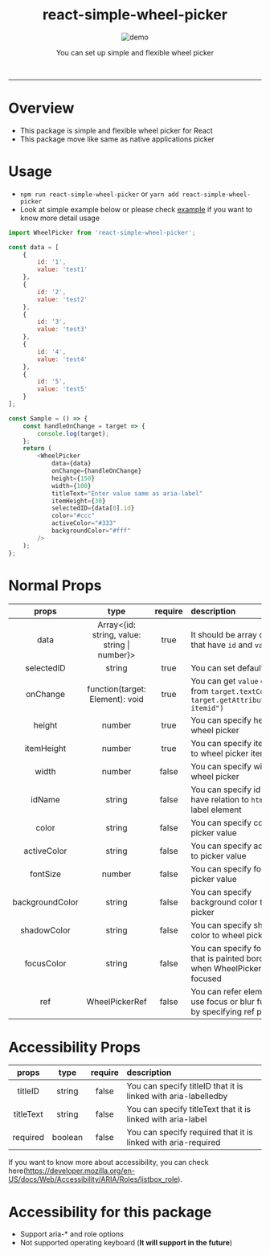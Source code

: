 <div align="center">
  <h1>react-simple-wheel-picker</h1>
	<img src="https://raw.githubusercontent.com/keiya01/react-simple-wheel-picker/master/simple_wheel_picker_demo.gif" alt="demo">
	<br>
	<p>You can set up simple and flexible wheel picker</p>
	<br>
</div>
<hr/>

# Overview

- This package is simple and flexible wheel picker for React
- This package move like same as native applications picker

# Usage

- `npm run react-simple-wheel-picker` or `yarn add react-simple-wheel-picker`
- Look at simple example below or please check [example](https://github.com/keiya01/react-simple-wheel-picker/tree/master/example) if you want to know more detail usage

```js
import WheelPicker from 'react-simple-wheel-picker';

const data = [
	{
		id: '1',
		value: 'test1'
	},
	{
		id: '2',
		value: 'test2'
	},
	{
		id: '3',
		value: 'test3'
	},
	{
		id: '4',
		value: 'test4'
	},
	{
		id: '5',
		value: 'test5'
	}
];

const Sample = () => {
	const handleOnChange = target => {
		console.log(target);
	};
	return (
		<WheelPicker
			data={data}
			onChange={handleOnChange}
			height={150}
			width={100}
			titleText="Enter value same as aria-label"
			itemHeight={30}
			selectedID={data[0].id}
			color="#ccc"
			activeColor="#333"
			backgroundColor="#fff"
		/>
	);
};
```

# Normal Props

|      props      |                     type                     | require | description                                                                                   |
| :-------------: | :------------------------------------------: | :-----: | :-------------------------------------------------------------------------------------------- |
|      data       | Array<{id: string, value: string \| number}> |  true   | It should be array of object that have `id` and `value`                                       |
|   selectedID    |                    string                    |  true   | You can set default data id                                                                   |
|    onChange     |       function(target: Element): void        |  true   | You can get `value` or `id` from `target.textContent` or `target.getAttribute("data-itemid")` |
|     height      |                    number                    |  true   | You can specify height to wheel picker                                                        |
|   itemHeight    |                    number                    |  true   | You can specify item height to wheel picker item                                              |
|      width      |                    number                    |  false  | You can specify width to wheel picker                                                         |
|      idName      |                    string                    |  false  | You can specify id name to have relation to `htmlFor` label element                                                         |
|      color      |                    string                    |  false  | You can specify color to picker value                                                         |
|   activeColor   |                    string                    |  false  | You can specify active color to picker value                                                  |
|    fontSize     |                    number                    |  false  | You can specify font size to picker value                                                     |
| backgroundColor |                    string                    |  false  | You can specify background color to wheel picker                                              |
|   shadowColor   |                    string                    |  false  | You can specify shadow color to wheel picker                                                  |
|   focusColor   |                    string                    |  false  | You can specify focus color that is painted border color when WheelPicker is focused                                                   |
|   ref   |                    WheelPickerRef                    |  false  | You can refer element to use focus or blur function by specifying ref props                                                   |

# Accessibility Props

|      props      |                     type                     | require | description                                  
| :-------------: | :------------------------------------------: | :-----: | :---------- |
| titleID | string | false | You can specify titleID that it is linked with aria-labelledby |
| titleText | string | false | You can specify titleText that it is linked with aria-label |
| required | boolean | false | You can specify required that it is linked with aria-required |

If you want to know more about accessibility, you can check here(https://developer.mozilla.org/en-US/docs/Web/Accessibility/ARIA/Roles/listbox_role).

# Accessibility for this package
- Support aria-* and role options
- Not supported operating keyboard (**It will support in the future**)
